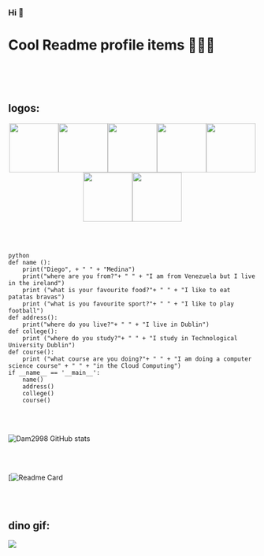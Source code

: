 ### Hi  👋
# Cool Readme profile items :tada::tada::tada:

<br>
<br>
<br>

## logos:
<p align="center">
  <img src="https://media3.giphy.com/media/ln7z2eWriiQAllfVcn/200w.webp" width="100"><img src="https://i.giphy.com/media/LMt9638dO8dftAjtco/200.webp" width="100"><img src="https://i.giphy.com/media/eNAsjO55tPbgaor7ma/200w.webp" width="100"><img src="https://i.giphy.com/media/VgGthkhUvGgOit7Y9i/200.webp" width="100"><img src="https://media3.giphy.com/media/kdFc8fubgS31b8DsVu/giphy.webp" width="100"><img src="https://i.giphy.com/media/KzJkzjggfGN5Py6nkT/200.webp" width="100"><img src="https://i.giphy.com/media/IdyAQJVN2kVPNUrojM/200.webp" width="100">
</p>
<br>
<br>   


```
python 
def name ():
    print("Diego", + " " + "Medina")
    print("where are you from?"+ " " + "I am from Venezuela but I live in the ireland")
    print ("what is your favourite food?"+ " " + "I like to eat patatas bravas")
    print ("what is you favourite sport?"+ " " + "I like to play football")
def address():
    print("where do you live?"+ " " + "I live in Dublin")
def college():
    print ("where do you study?"+ " " + "I study in Technological University Dublin")
def course():
    print ("what course are you doing?"+ " " + "I am doing a computer science course" + " " + "in the Cloud Computing")
if __name__ == '__main__':
    name()
    address()
    college()
    course()
```
<br>
<br>   

![Dam2998 GitHub stats](https://github-readme-stats.vercel.app/api?username=Dm2998&theme=radical&show_icons=true)

<br>
<br>   

[![Readme Card](https://github-readme-stats.vercel.app/api/pin/?username=Dm2998&repo=github-readme-stats)

<br>
<br>



## dino gif:
 <img align="center" src="https://github.com/saadeghi/saadeghi/blob/master/dino.gif" />
<br>
<br> 

<br>
<br>   

<!--
**Dm2998/Dm2998** is a ✨ _special_ ✨ repository because its `README.md` (this file) appears on your GitHub profile.
